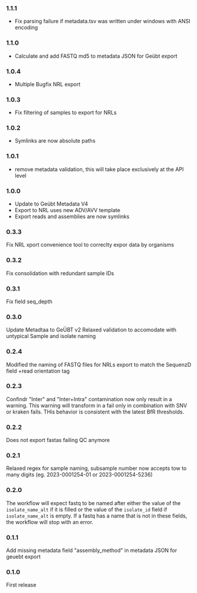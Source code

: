 ### 1.1.1

- Fix parsing failure if metadata.tsv was written under windows with ANSI encoding

### 1.1.0

- Calculate and add FASTQ md5 to metadata JSON for Geübt export

### 1.0.4

- Multiple Bugfix NRL export

### 1.0.3

- Fix filtering of samples to export for NRLs

### 1.0.2

- Symlinks are now absolute paths

### 1.0.1

- remove metadata validation, this will take place exclusively at the API level

### 1.0.0

- Update to Geübt Metadata V4
- Export to NRL uses new ADV/AVV template
- Export reads and assemblies are now symlinks

### 0.3.3

Fix NRL xport convenience tool to correclty expor data by organisms

### 0.3.2

Fix consolidation with redundant sample IDs

### 0.3.1

Fix field seq_depth

### 0.3.0

Update Metadtaa to GeÜBT v2
Relaxed validation to accomodate with untypical Sample and isolate naming

### 0.2.4

Modified the naming of FASTQ files for NRLs export to match the SequenzD field +read orientation tag

### 0.2.3

Confindr "Inter" and "Inter+Intra" contamination now only result in a warning. This warning will transform in a fail only in combination with SNV or kraken fails.
THis behavior is consistent with the latest BfR thresholds.

### 0.2.2

Does not export fastas failing QC anymore

### 0.2.1

Relaxed regex for sample naming, subsample number now accepts tow to many digits (eg. 2023-0001254-01 or 2023-0001254-5236)

### 0.2.0

The workflow will expect fastq to be named after either the value of the `isolate_name_alt` if it is filled
or the value of the `isolate_id` field if `isolate_name_alt` is empty. If a fastq has a name that is not in these fields,
the workflow will stop with an error.

### 0.1.1

Add missing metadata field "assembly_method" in metadata JSON for geuebt export

### 0.1.0

First release

